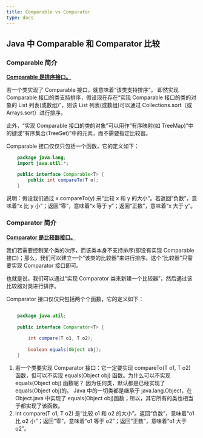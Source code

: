 ```yaml
---
title: Comparable vs Comparator
type: docs
---
```


## Java 中 Comparable 和 Comparator 比较

### Comparable 简介

**<u>Comparable 是排序接口。</u>**

若一个类实现了 Comparable 接口，就意味着“该类支持排序”。 即然实现 Comparable 接口的类支持排序，假设现在存在“实现 Comparable 接口的类的对象的 List 列表(或数组)”，则该 List 列表(或数组)可以通过 Collections.sort（或 Arrays.sort）进行排序。

此外，“实现 Comparable 接口的类的对象”可以用作“有序映射(如 TreeMap)”中的键或“有序集合(TreeSet)”中的元素，而不需要指定比较器。

Comparable 接口仅仅只包括一个函数，它的定义如下：

```java
    package java.lang;
    import java.util.*;

    public interface Comparable<T> {
        public int compareTo(T o);
    }
```

说明：假设我们通过 x.compareTo(y) 来“比较 x 和 y 的大小”。若返回“负数”，意味着“x 比 y 小”；返回“零”，意味着“x 等于 y”；返回“正数”，意味着“x 大于 y”。

### Comparator 简介

**<u>Comparator 是比较器接口。</u>**

我们若需要控制某个类的次序，而该类本身不支持排序(即没有实现 Comparable 接口)；那么，我们可以建立一个“该类的比较器”来进行排序。这个“比较器”只需要实现 Comparator 接口即可。

也就是说，我们可以通过“实现 Comparator 类来新建一个比较器”，然后通过该比较器对类进行排序。

Comparator 接口仅仅只包括两个个函数，它的定义如下：
```java

    package java.util;
    
    public interface Comparator<T> {
    
        int compare(T o1, T o2);
    
        boolean equals(Object obj);
    }
```

1. 若一个类要实现 Comparator 接口：它一定要实现 compareTo(T o1, T o2) 函数，但可以不实现 equals(Object obj) 函数。为什么可以不实现 equals(Object obj) 函数呢？ 因为任何类，默认都是已经实现了 equals(Object obj)的。 Java 中的一切类都是继承于 java.lang.Object，在 Object.java 中实现了 equals(Object obj)函数；所以，其它所有的类也相当于都实现了该函数。
2. int compare(T o1, T o2) 是“比较 o1 和 o2 的大小”。返回“负数”，意味着“o1 比 o2 小”；返回“零”，意味着“o1 等于 o2”；返回“正数”，意味着“o1 大于 o2”。
